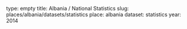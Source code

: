 type: empty
title: Albania / National Statistics
slug: places/albania/datasets/statistics
place: albania
dataset: statistics
year: 2014
